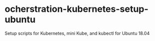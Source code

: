 # ocherstration-kubernetes-setup-ubuntu
Setup scripts for Kubernetes, mini Kube, and kubectl for Ubuntu 18.04
